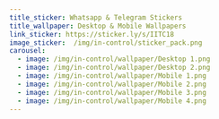 ```yaml
---
title_sticker: Whatsapp & Telegram Stickers
title_wallpaper: Desktop & Mobile Wallpapers
link_sticker: https://sticker.ly/s/IITC18
image_sticker:  /img/in-control/sticker_pack.png
carousel:
  - image: /img/in-control/wallpaper/Desktop 1.png
  - image: /img/in-control/wallpaper/Desktop 2.png
  - image: /img/in-control/wallpaper/Mobile 1.png
  - image: /img/in-control/wallpaper/Mobile 2.png
  - image: /img/in-control/wallpaper/Mobile 3.png
  - image: /img/in-control/wallpaper/Mobile 4.png
---
```


